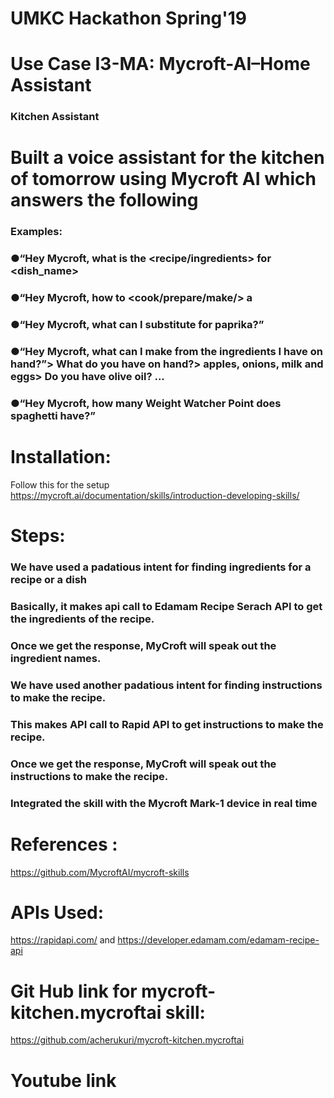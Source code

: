 
# UMKC Hackathon Spring'19
# Use Case I3-MA: Mycroft-AI–Home Assistant
### Kitchen Assistant
# Built a voice assistant for the kitchen of tomorrow using Mycroft AI which answers the following
### Examples:
### ●“Hey Mycroft, what is the <recipe/ingredients> for <dish_name>
### ●“Hey Mycroft, how to <cook/prepare/make/> a <recipe>
### ●“Hey Mycroft, what can I substitute for paprika?”
### ●“Hey  Mycroft,  what  can  I  make  from  the  ingredients  I  have  on  hand?”> What do you have on hand?> apples, onions, milk and eggs> Do you have olive oil? ...
### ●“Hey Mycroft, how many Weight Watcher Point does spaghetti have?”


# Installation: 
Follow this for the setup https://mycroft.ai/documentation/skills/introduction-developing-skills/

# Steps:
### We have used a padatious intent for finding ingredients for a recipe or a dish
### Basically, it makes api call to Edamam Recipe Serach API to get the ingredients of the recipe.
### Once we get the response, MyCroft will speak out the ingredient names.
###
### We have used another padatious intent for finding instructions to make the recipe.
### This makes API call to Rapid API to get instructions to make the recipe.
### Once we get the response, MyCroft will speak out the instructions to make the recipe.
### Integrated the skill with the Mycroft Mark-1 device in real time


# References : 
https://github.com/MycroftAI/mycroft-skills

# APIs Used:
https://rapidapi.com/ and
https://developer.edamam.com/edamam-recipe-api

# Git Hub link for mycroft-kitchen.mycroftai skill:
https://github.com/acherukuri/mycroft-kitchen.mycroftai

# Youtube link
